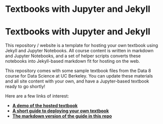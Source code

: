 # Textbooks with Jupyter and Jekyll

# Textbooks with Jupyter and Jekyll

This repository / website is a template for hosting your own textbook using
Jekyll and Jupyter Notebooks. All course content is written in markdown and
Jupyter Notebooks, and a set of helper scripts converts these notebooks into
Jekyll-based markdown fit for hosting on the web.

This repository comes with some sample textbook files from the Data 8 course
for Data Science at UC Berkeley. You can update these materials and all site
content with your own, and have a Jupyter-based textbook ready to go shortly!

Here are a few links of interest:

* **[A demo of the hosted textbook](http://predictablynoisy.com/textbook-jekyll-template/ )**
* **[A short guide to deploying your own textbook](https://predictablynoisy.com/textbook-jekyll-template/guide/01_overview/)**
* **[The markdown version of the guide in this repo](_guide/)**
